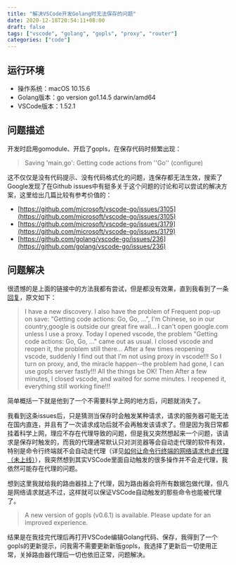 ```yaml
---
title: "解决VSCode开发Golang时无法保存的问题"
date: 2020-12-18T20:54:11+08:00
draft: false
tags: ["vscode", "golang", "gopls", "proxy", "router"]
categories: ["code"]
---
```


## 运行环境

- 操作系统：macOS 10.15.6
- Golang版本：go version go1.14.5 darwin/amd64
- VSCode版本：1.52.1

## 问题描述

开发时启用gomodule、开启了gopls，在保存代码时频繁出现：

> Saving 'main.go': Getting code actions from ''Go'' (configure)

这不仅仅是没有代码提示、没有代码格式化的问题，连保存都无法生效，搜索了Google发现了在Github issues中有挺多关于这个问题的讨论和可以尝试的解决方案，这里给出几篇比较有参考价值的：

- [https://github.com/microsoft/vscode-go/issues/3105](https://github.com/microsoft/vscode-go/issues/3105)
- [https://github.com/microsoft/vscode-go/issues/3179](https://github.com/microsoft/vscode-go/issues/3179)
- [https://github.com/golang/vscode-go/issues/236](https://github.com/golang/vscode-go/issues/236)

## 问题解决

很遗憾的是上面的链接中的方法我都有尝试，但是都没有效果，直到我看到了一条[回复](https://github.com/golang/vscode-go/issues/236#issuecomment-665753854)，原文如下：

> I have a new discovery.
> I also have the problem of Frequent pop-up on save: "Getting code actions: Go, Go, ...", I'm Chinese, so in our country,google is outside our great fire wall... I can't open google.com unless I use a proxy.
> Today I opened vscode, the problem "Getting code actions: Go, Go, ..." came out as usual. I closed vscode and reopen it, the problem still there... After a few times reopening vscode, suddenly I find out that I'm not using proxy in vscode!!! So I turn on proxy, and, the miracle happen--the problem had gone, I can use gopls server fastly!!! All the things be OK!
> Then After a few minutes, I closed vscode, and waited for some minutes. I reopened it, everything still working fine!!!

简单概括一下就是他到了一个不需要科学上网的地方后，问题就消失了。

我看到这条issues后，只是猜测当保存时会触发某种请求，请求的服务器可能无法在国内直连，并且有了一次请求成功后就不会再触发该请求了。但是因为我日常都挂着科学上网，理应不存在代理导致的问题，但是我又突然想起来一个问题，该请求是保存时触发的，而我的代理通常默认只对浏览器等会自动走代理的软件有效，特别是命令行终端就不会自动走代理（详见[如何让命令行终端的网络请求也走代理（未上线）]()），我突然想到其实VSCode里面自动触发的很多操作并不会走代理，我依然可能存在代理的问题。

想到这里我就给我的路由器挂上了代理，因为路由器会将所有数据包做代理，但凡是网络请求就逃不过，这样就可以保证VSCode自动触发的那些命令也能被代理了。

> A new version of gopls (v0.6.1) is available. Please update for an improved experience.

结果是在我挂完代理后再打开VSCode编辑Golang代码、保存，我得到了一个gopls的更新提示，问我需不需要更新新版gopls，我选择了更新后一切使用正常，关掉路由器代理后一切也依旧正常，问题解决。
